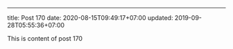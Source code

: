 ---
title: Post 170
date: 2020-08-15T09:49:17+07:00
updated: 2019-09-28T05:55:36+07:00

This is content of post 170